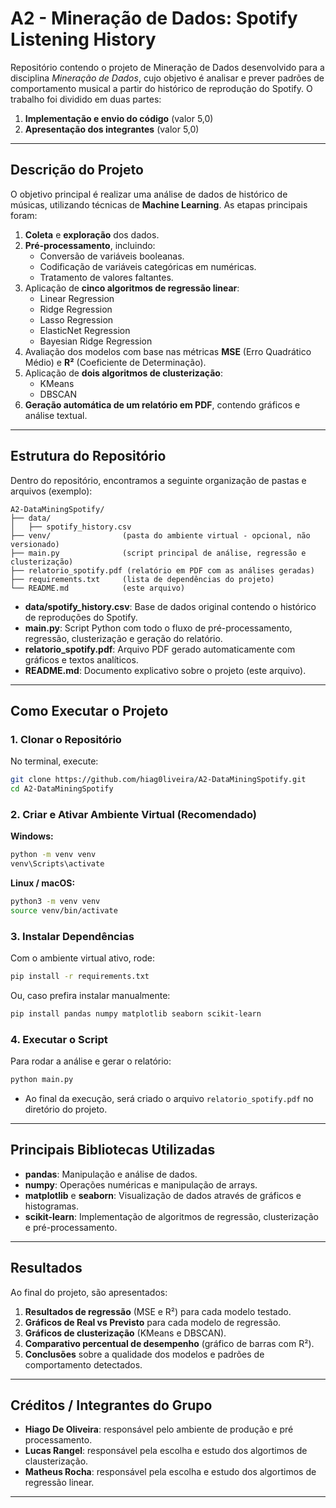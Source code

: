 # A2 - Mineração de Dados: Spotify Listening History

Repositório contendo o projeto de Mineração de Dados desenvolvido para a disciplina _Mineração de Dados_, cujo objetivo é analisar e prever padrões de comportamento musical a partir do histórico de reprodução do Spotify. O trabalho foi dividido em duas partes:

1. **Implementação e envio do código** (valor 5,0)
2. **Apresentação dos integrantes** (valor 5,0)

---

## Descrição do Projeto

O objetivo principal é realizar uma análise de dados de histórico de músicas, utilizando técnicas de **Machine Learning**. As etapas principais foram:

1. **Coleta** e **exploração** dos dados.
2. **Pré-processamento**, incluindo:
   - Conversão de variáveis booleanas.
   - Codificação de variáveis categóricas em numéricas.
   - Tratamento de valores faltantes.
3. Aplicação de **cinco algoritmos de regressão linear**:
   - Linear Regression
   - Ridge Regression
   - Lasso Regression
   - ElasticNet Regression
   - Bayesian Ridge Regression
4. Avaliação dos modelos com base nas métricas **MSE** (Erro Quadrático Médio) e **R²** (Coeficiente de Determinação).
5. Aplicação de **dois algoritmos de clusterização**:
   - KMeans
   - DBSCAN
6. **Geração automática de um relatório em PDF**, contendo gráficos e análise textual.

---

## Estrutura do Repositório

Dentro do repositório, encontramos a seguinte organização de pastas e arquivos (exemplo):

```
A2-DataMiningSpotify/
├── data/
│   ├── spotify_history.csv
├── venv/                (pasta do ambiente virtual - opcional, não versionado)
├── main.py              (script principal de análise, regressão e clusterização)
├── relatorio_spotify.pdf (relatório em PDF com as análises geradas)
├── requirements.txt     (lista de dependências do projeto)
└── README.md            (este arquivo)
```

- **data/spotify_history.csv**: Base de dados original contendo o histórico de reproduções do Spotify.
- **main.py**: Script Python com todo o fluxo de pré-processamento, regressão, clusterização e geração do relatório.
- **relatorio_spotify.pdf**: Arquivo PDF gerado automaticamente com gráficos e textos analíticos.
- **README.md**: Documento explicativo sobre o projeto (este arquivo).

---

## Como Executar o Projeto

### 1. Clonar o Repositório

No terminal, execute:

```bash
git clone https://github.com/hiag0liveira/A2-DataMiningSpotify.git
cd A2-DataMiningSpotify
```

### 2. Criar e Ativar Ambiente Virtual (Recomendado)

**Windows:**

```bash
python -m venv venv
venv\Scripts\activate
```

**Linux / macOS:**

```bash
python3 -m venv venv
source venv/bin/activate
```

### 3. Instalar Dependências

Com o ambiente virtual ativo, rode:

```bash
pip install -r requirements.txt
```

Ou, caso prefira instalar manualmente:

```bash
pip install pandas numpy matplotlib seaborn scikit-learn
```

### 4. Executar o Script

Para rodar a análise e gerar o relatório:

```bash
python main.py
```

- Ao final da execução, será criado o arquivo `relatorio_spotify.pdf` no diretório do projeto.

---

## Principais Bibliotecas Utilizadas

- **pandas**: Manipulação e análise de dados.
- **numpy**: Operações numéricas e manipulação de arrays.
- **matplotlib** e **seaborn**: Visualização de dados através de gráficos e histogramas.
- **scikit-learn**: Implementação de algoritmos de regressão, clusterização e pré-processamento.

---

## Resultados

Ao final do projeto, são apresentados:

1. **Resultados de regressão** (MSE e R²) para cada modelo testado.
2. **Gráficos de Real vs Previsto** para cada modelo de regressão.
3. **Gráficos de clusterização** (KMeans e DBSCAN).
4. **Comparativo percentual de desempenho** (gráfico de barras com R²).
5. **Conclusões** sobre a qualidade dos modelos e padrões de comportamento detectados.

---

## Créditos / Integrantes do Grupo

- **Hiago De Oliveira**: responsável pelo ambiente de produção e pré processamento.
- **Lucas Rangel**: responsável pela escolha e estudo dos algortimos de clausterização.
- **Matheus Rocha**: responsável pela escolha e estudo dos algortimos de regressão linear.

---

